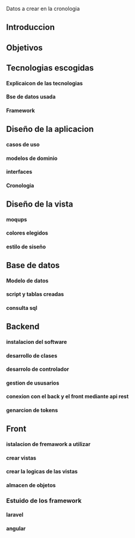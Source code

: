 Datos a crear en la cronologia 
## Introduccion
## Objetivos
## Tecnologias escogidas
#### Explicaicon de las tecnologias 
#### Bse de datos usada 
#### Framework
## Diseño de la aplicacion
#### casos de uso 
#### modelos de dominio
#### interfaces
####  Cronologia
## Diseño de la vista
#### moqups
#### colores elegidos 
#### estilo de siseño
## Base de datos
#### Modelo de datos 
#### script y tablas creadas 
#### consulta sql
## Backend
#### instalacion del software
#### desarrollo de clases
#### desarrolo de controlador
#### gestion de ususarios
#### conexion con el back y el front mediante api rest
#### genarcion de tokens
## Front 
#### istalacion de fremawork  a utilizar 
#### crear vistas
#### crear la logicas de las vistas
#### almacen de objetos 
### Estuido de los framework 
#### laravel 
#### angular

